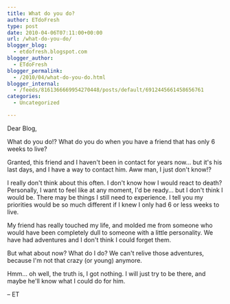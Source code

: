 ```yaml
---
title: What do you do?
author: ETdoFresh
type: post
date: 2010-04-06T07:11:00+00:00
url: /what-do-you-do/
blogger_blog:
  - etdofresh.blogspot.com
blogger_author:
  - ETdoFresh
blogger_permalink:
  - /2010/04/what-do-you-do.html
blogger_internal:
  - /feeds/8161366669954270448/posts/default/6912445661458656761
categories:
  - Uncategorized

---
```

<div xmlns='http://www.w3.org/1999/xhtml'>
  <p>
    Dear Blog,
  </p>
  
  <p>
    What do you do!? What do you do when you have a friend that has only 6 weeks to live?
  </p>
  
  <p>
    Granted, this friend and I haven't been in contact for years now... but it's his last days, and I have a way to contact him. Aww man, I just don't know!?
  </p>
  
  <p>
    I really don't think about this often. I don't know how I would react to death? Personally, I want to feel like at any moment, I'd be ready... but I don't think I would be. There may be things I still need to experience. I tell you my priorities would be so much different if I knew I only had 6 or less weeks to live.
  </p>
  
  <p>
    My friend has really touched my life, and molded me from someone who would have been completely dull to someone with a little personality. We have had adventures and I don't think I could forget them.
  </p>
  
  <p>
    But what about now? What do I do? We can't relive those adventures, because I'm not that crazy (or young) anymore.
  </p>
  
  <p>
    Hmm... oh well, the truth is, I got nothing. I will just try to be there, and maybe he'll know what I could do for him.
  </p>
  
  <p>
    &#8211; ET
  </p>
</div>